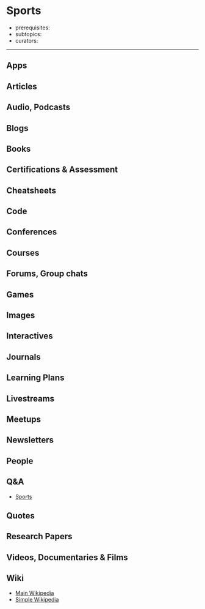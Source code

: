 # Sports

- prerequisites:
- subtopics:
- curators:

------

## Apps

## Articles

## Audio, Podcasts

## Blogs

## Books

## Certifications & Assessment

## Cheatsheets

## Code

## Conferences

## Courses

## Forums, Group chats

## Games

## Images

## Interactives

## Journals

## Learning Plans

## Livestreams

## Meetups

## Newsletters

## People

## Q&A

- [Sports](http://sports.stackexchange.com)

## Quotes

## Research Papers

## Videos, Documentaries & Films

## Wiki

- [Main Wikipedia](https://en.wikipedia.org/wiki/Sport)
- [Simple Wikipedia](https://simple.wikipedia.org/wiki/Sport)

